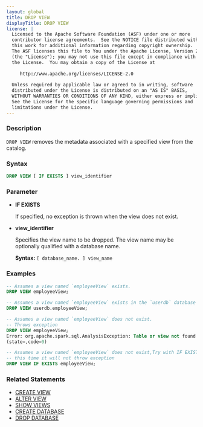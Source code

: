 ```yaml
---
layout: global
title: DROP VIEW
displayTitle: DROP VIEW 
license: |
  Licensed to the Apache Software Foundation (ASF) under one or more
  contributor license agreements.  See the NOTICE file distributed with
  this work for additional information regarding copyright ownership.
  The ASF licenses this file to You under the Apache License, Version 2.0
  (the "License"); you may not use this file except in compliance with
  the License.  You may obtain a copy of the License at
 
     http://www.apache.org/licenses/LICENSE-2.0
 
  Unless required by applicable law or agreed to in writing, software
  distributed under the License is distributed on an "AS IS" BASIS,
  WITHOUT WARRANTIES OR CONDITIONS OF ANY KIND, either express or implied.
  See the License for the specific language governing permissions and
  limitations under the License.
---
```


### Description

`DROP VIEW` removes the metadata associated with a specified view from the catalog.

### Syntax

```sql
DROP VIEW [ IF EXISTS ] view_identifier
```

### Parameter

* **IF EXISTS**

    If specified, no exception is thrown when the view does not exist.

* **view_identifier**

    Specifies the view name to be dropped. The view name may be optionally qualified with a database name.

    **Syntax:** `[ database_name. ] view_name`

### Examples

```sql
-- Assumes a view named `employeeView` exists.
DROP VIEW employeeView;

-- Assumes a view named `employeeView` exists in the `userdb` database
DROP VIEW userdb.employeeView;

-- Assumes a view named `employeeView` does not exist.
-- Throws exception
DROP VIEW employeeView;
Error: org.apache.spark.sql.AnalysisException: Table or view not found: employeeView;
(state=,code=0)

-- Assumes a view named `employeeView` does not exist,Try with IF EXISTS
-- this time it will not throw exception
DROP VIEW IF EXISTS employeeView;
```

### Related Statements

* [CREATE VIEW](sql-ref-syntax-ddl-create-view.html)
* [ALTER VIEW](sql-ref-syntax-ddl-alter-view.html)
* [SHOW VIEWS](sql-ref-syntax-aux-show-views.html)
* [CREATE DATABASE](sql-ref-syntax-ddl-create-database.html)
* [DROP DATABASE](sql-ref-syntax-ddl-drop-database.html)
